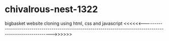 # chivalrous-nest-1322
bigbasket website cloning using html, css and javascript
<<<<<<-------------------------------------------------------------------------------------------------------------->>>>>>


